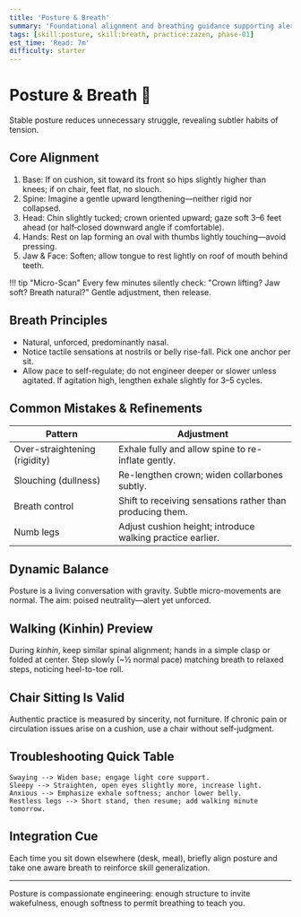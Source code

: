 ```yaml
---
title: 'Posture & Breath'
summary: 'Foundational alignment and breathing guidance supporting alert ease in seated practice.'
tags: [skill:posture, skill:breath, practice:zazen, phase-01]
est_time: 'Read: 7m'
difficulty: starter
---
```


# Posture & Breath :lotus_position:

Stable posture reduces unnecessary struggle, revealing subtler habits of tension.

## Core Alignment

1. Base: If on cushion, sit toward its front so hips slightly higher than knees; if on chair, feet flat, no slouch.
2. Spine: Imagine a gentle upward lengthening—neither rigid nor collapsed.
3. Head: Chin slightly tucked; crown oriented upward; gaze soft 3–6 feet ahead (or half‑closed downward angle if comfortable).
4. Hands: Rest on lap forming an oval with thumbs lightly touching—avoid pressing.
5. Jaw & Face: Soften; allow tongue to rest lightly on roof of mouth behind teeth.

!!! tip "Micro-Scan"
Every few minutes silently check: "Crown lifting? Jaw soft? Breath natural?" Gentle adjustment, then release.

## Breath Principles

-   Natural, unforced, predominantly nasal.
-   Notice tactile sensations at nostrils or belly rise-fall. Pick one anchor per sit.
-   Allow pace to self-regulate; do not engineer deeper or slower unless agitated. If agitation high, lengthen exhale slightly for 3–5 cycles.

## Common Mistakes & Refinements

| Pattern                       | Adjustment                                                 |
| ----------------------------- | ---------------------------------------------------------- |
| Over-straightening (rigidity) | Exhale fully and allow spine to re-inflate gently.         |
| Slouching (dullness)          | Re-lengthen crown; widen collarbones subtly.               |
| Breath control                | Shift to receiving sensations rather than producing them.  |
| Numb legs                     | Adjust cushion height; introduce walking practice earlier. |

## Dynamic Balance

Posture is a living conversation with gravity. Subtle micro-movements are normal. The aim: poised neutrality—alert yet unforced.

## Walking (Kinhin) Preview

During _kinhin_, keep similar spinal alignment; hands in a simple clasp or folded at center. Step slowly (~½ normal pace) matching breath to relaxed steps, noticing heel-to-toe roll.

## Chair Sitting Is Valid

Authentic practice is measured by sincerity, not furniture. If chronic pain or circulation issues arise on a cushion, use a chair without self-judgment.

## Troubleshooting Quick Table

```text
Swaying --> Widen base; engage light core support.
Sleepy --> Straighten, open eyes slightly more, increase light.
Anxious --> Emphasize exhale softness; anchor lower belly.
Restless legs --> Short stand, then resume; add walking minute tomorrow.
```

## Integration Cue

Each time you sit down elsewhere (desk, meal), briefly align posture and take one aware breath to reinforce skill generalization.

---

Posture is compassionate engineering: enough structure to invite wakefulness, enough softness to permit breathing to teach you.

